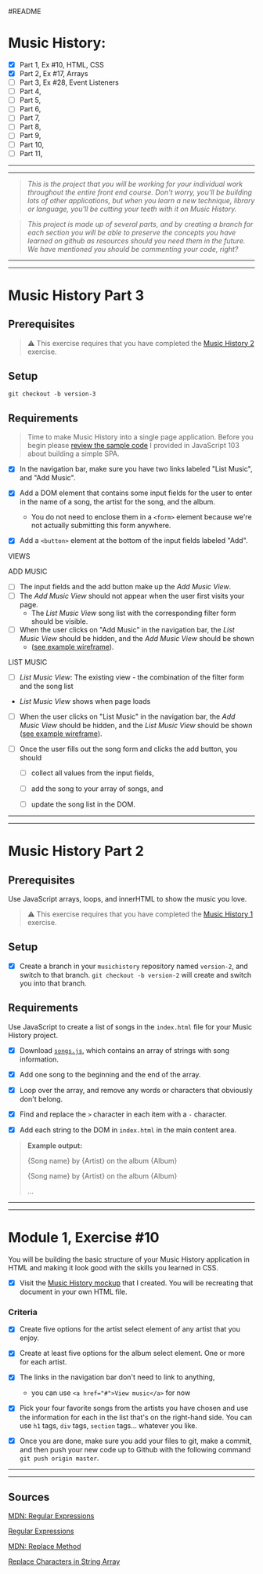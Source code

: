 #README

# Music History: 
- [X] Part 1, Ex #10, HTML, CSS
- [X] Part 2, Ex #17, Arrays
- [ ] Part 3, Ex #28, Event Listeners
- [ ] Part 4,
- [ ] Part 5,
- [ ] Part 6,
- [ ] Part 7,
- [ ] Part 8,
- [ ] Part 9,
- [ ] Part 10,
- [ ] Part 11,

***
***


>_This is the project that you will be working for your individual work throughout the entire front end course. Don't worry, you'll be building lots of other applications, but when you learn a new technique, library or language, you'll be cutting your teeth with it on Music History._

> _This project is made up of several parts, and by creating a branch for each section you will be able to preserve the concepts you have learned on github as resources should you need them in the future. We have mentioned you should be commenting your code, right?_


***
***


# Music History Part 3

## Prerequisites

> :warning: This exercise requires that you have completed the [Music History 2](../../1-the-static-web/exercises/SW_JS_MUSIC_HISTORY_02.md) exercise.

## Setup
```
git checkout -b version-3
```

## Requirements

>Time to make Music History into a single page application. Before you begin please [review the sample code](https://github.com/nashville-software-school/front-end-milestones/blob/master/2-single-page-applications/resources/SP_JS_SINGLE_PAGE_APPLICATIONS.md) I provided in JavaScript 103 about building a simple SPA.

- [X] In the navigation bar, make sure you have two links labeled "List Music", and "Add Music".

- [X] Add a DOM element that contains some input fields for the user to enter in the name of a song, the artist for the song, and the album. 
	- You do not need to enclose them in a `<form>` element because we're not actually submitting this form anywhere.

- [X] Add a `<button>` element at the bottom of the input fields labeled "Add".

VIEWS

ADD MUSIC
- [ ] The input fields and the add button make up the *Add Music View*.
- [ ] The *Add Music View* should not appear when the user first visits your page. 
	- The *List Music View* song list with the corresponding filter form should be visible.
- [ ] When the user clicks on "Add Music" in the navigation bar, the *List Music View* should be hidden, and the *Add Music View* should be shown 
	- ([see example wireframe](https://moqups.com/chortlehoort/1E8LJX7r/p:a0cf17f7b)).


LIST MUSIC
- [ ] *List Music View*: The existing view - the combination of the filter form and the song list 
- *List Music View* shows when page loads
- [ ] When the user clicks on "List Music" in the navigation bar, the *Add Music View* should be hidden, and the *List Music View* should be shown ([see example wireframe](https://moqups.com/chortlehoort/1E8LJX7r/p:a8d99d401)).


- [ ] Once the user fills out the song form and clicks the add button, you should 
	- [ ] collect all values from the input fields, 
	- [ ] add the song to your array of songs, and 
	- [ ] update the song list in the DOM.



***
***



# Music History Part 2

## Prerequisites
Use JavaScript arrays, loops, and innerHTML to show the music you love.

> :warning: This exercise requires that you have completed the [Music History 1](SW_CSS_MUSIC_HISTORY_01.md) exercise.

## Setup

- [X] Create a branch in your `musichistory` repository named `version-2`, and switch to that branch. `git checkout -b version-2` will create and switch you into that branch.



## Requirements

Use JavaScript to create a list of songs in the `index.html` file for your Music History project. 

- [X] Download [`songs.js`](https://raw.githubusercontent.com/nashville-software-school/front-end-curriculum/9f5d7303f4c53102e8918f0ca06bebc84c91d266/resources/js-101.js), which contains an array of strings with song information.

- [X] Add one song to the beginning and the end of the array.
- [X] Loop over the array, and remove any words or characters that obviously don't belong.
- [X] Find and replace the `>` character in each item with a `-` character.
- [X] Add each string to the DOM in `index.html` in the main content area.

> **Example output:**  
>  
> {Song name} by {Artist} on the album {Album}  
>  
> {Song name} by {Artist} on the album {Album}  
>  
> ...



***
***

# Module 1, Exercise #10

You will be building the basic structure of your Music History application in HTML and making it look good with the skills you learned in CSS.

- [X] Visit the [Music History mockup](https://moqups.com/chortlehoort/1E8LJX7r/) that I created. You will be recreating that document in your own HTML file.

### Criteria 

- [X] Create five options for the artist select element of any artist that you enjoy.
- [X] Create at least five options for the album select element. One or more for each artist.
- [X] The links in the navigation bar don't need to link to anything, 
	- you can use `<a href="#">View music</a>` for now
- [X] Pick your four favorite songs from the artists you have chosen and use the information for each in the list that's on the right-hand side. You can use `h1` tags, `div` tags, `section` tags... whatever you like.
- [X] Once you are done, make sure you add your files to git, make a commit, and then push your new code up to Github with the following command `git push origin master`.


***
***



## Sources
[MDN: Regular Expressions](https://developer.mozilla.org/en-US/docs/Web/JavaScript/Guide/Regular_Expressions)

[Regular Expressions](http://www.javascriptkit.com/javatutors/redev2.shtml)

[MDN: Replace Method](https://developer.mozilla.org/en-US/docs/Web/JavaScript/Reference/Global_Objects/String/replace)

[Replace Characters in String Array](https://stackoverflow.com/questions/26742310/replace-characters-in-string-array-javascript#26742337)



